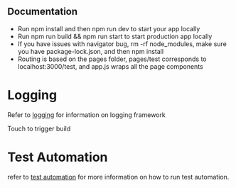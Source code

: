 ## Documentation

* Run npm install and then npm run dev to start your app locally
* Run npm run build && npm run start to start production app locally
* If you have issues with navigator bug, rm -rf node_modules, make sure you have package-lock.json, and then npm install
* Routing is based on the pages folder, pages/test corresponds to localhost:3000/test, and app.js wraps all the page components



# Logging 
Refer to [logging](utils/logging/readme.md) for information on logging framework

Touch to trigger build

# Test Automation
refer to [test automation](cypress/readme.md) for more information on how to run test automation. 
